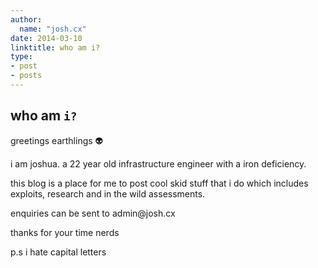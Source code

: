 ```yaml
---
author:
  name: "josh.cx"
date: 2014-03-10
linktitle: who am i?
type:
- post
- posts
---
```


## who am  `i?`
<p>greetings earthlings 👽</p>

<p>i am joshua. a 22 year old infrastructure engineer with a iron deficiency.</p>

<p>this blog is a place for me to post cool skid stuff that i do which includes exploits, research and in the wild assessments.</p>

<p>enquiries can be sent to admin@josh.cx</p>

<p>thanks for your time nerds</p>

<p>p.s i hate capital letters</p>

